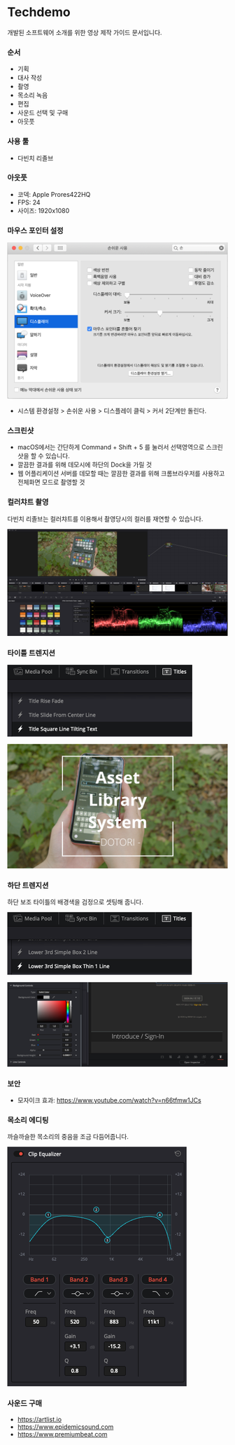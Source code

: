 # Techdemo

개발된 소프트웨어 소개를 위한 영상 제작 가이드 문서입니다.

### 순서
- 기획
- 대사 작성
- 촬영
- 목소리 녹음
- 편집
- 사운드 선택 및 구매
- 아웃풋

### 사용 툴
- 다빈치 리졸브

### 아웃풋
- 코덱: Apple Prores422HQ
- FPS: 24
- 사이즈: 1920x1080

### 마우스 포인터 설정
![cursor_size](./images/mouse_cursor_size.png)
- 시스템 환경설정 > 손쉬운 사용 > 디스플레이 클릭 > 커서 2단계만 돌린다.

### 스크린샷
- macOS에서는 간단하게 Command + Shift + 5 를 눌러서 선택영역으로 스크린샷을 할 수 있습니다.
- 깔끔한 결과를 위해 데모시에 하단의 Dock을 가릴 것
- 웹 어플리케이션 서버를 데모할 때는 깔끔한 결과를 위해 크롬브라우저를 사용하고 전체화면 모드로 촬영할 것

### 컬러챠트 촬영
다빈치 리졸브는 컬러챠트를 이용해서 촬영당시의 컬러를 재연할 수 있습니다.

![colorchart](./images/colorchart.png)

### 타이틀 트렌지션
![title](./images/maintitle.png)

![title_example](./images/title_example.png)

### 하단 트렌지션
하단 보조 타이틀의 배경색을 검정으로 셋팅해 줍니다.

![subtitle](./images/subtitle.png)


![subtitle_bg](./images/subtitle_bgcolor_setting.png)

### 보안
- 모자이크 효과: https://www.youtube.com/watch?v=n66tfmw1JCs

### 목소리 에디팅
까슬까슬한 목소리의 중음을 조금 다듬어줍니다.

![voice_set](./images/voice_eqset.png)

### 사운드 구매
- https://artlist.io
- https://www.epidemicsound.com
- https://www.premiumbeat.com
